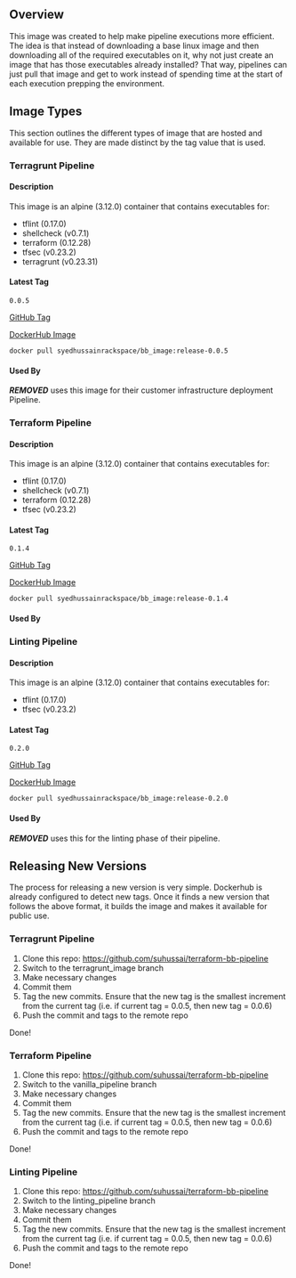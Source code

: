 ## Overview

This image was created to help make pipeline executions more efficient. The idea is that instead of downloading a base linux image and then downloading all of the required executables on it, why not just create an image that has those executables already installed? That way, pipelines can just pull that image and get to work instead of spending time at the start of each execution prepping the environment. 

## Image Types

This section outlines the different types of image that are hosted and available for use. They are made distinct by the tag value that is used.

### Terragrunt Pipeline
#### Description
This image is an alpine (3.12.0) container that contains executables for:
* tflint (0.17.0)
* shellcheck (v0.7.1)
* terraform (0.12.28)
* tfsec (v0.23.2)
* terragrunt (v0.23.31)

#### Latest Tag
`0.0.5`

[GitHub Tag](https://github.com/suhussai/terraform-bb-pipeline/tree/0.0.5)

[DockerHub Image](https://hub.docker.com/layers/syedhussainrackspace/bb_image/release-0.0.5/images/sha256-78a1cc380b9e8734414776dd26ed356fbf83321a9a30d5485c106beb5a02ddf5)

```
docker pull syedhussainrackspace/bb_image:release-0.0.5
``` 
#### Used By
***REMOVED*** uses this image for their customer infrastructure deployment Pipeline.

### Terraform Pipeline
#### Description
This image is an alpine (3.12.0) container that contains executables for:
* tflint (0.17.0)
* shellcheck (v0.7.1)
* terraform (0.12.28)
* tfsec (v0.23.2)

#### Latest Tag
`0.1.4`

[GitHub Tag](https://github.com/suhussai/terraform-bb-pipeline/tree/0.1.4)

[DockerHub Image](https://hub.docker.com/layers/syedhussainrackspace/bb_image/release-0.1.4/images/sha256-d738880300367ad4b0929c3b689876b5e9788e1ca95277d7cb39be8c19f784a8)

```
docker pull syedhussainrackspace/bb_image:release-0.1.4
```     

#### Used By

### Linting Pipeline
#### Description
This image is an alpine (3.12.0) container that contains executables for:
* tflint (0.17.0)
* tfsec (v0.23.2)

#### Latest Tag
`0.2.0`

[GitHub Tag](https://github.com/suhussai/terraform-bb-pipeline/tree/0.2.0)

[DockerHub Image](https://hub.docker.com/layers/syedhussainrackspace/bb_image/release-0.2.0/images/sha256-9300306f4fce3cfe2041c550fb423bb3964cafd455d57fe88a9c38ecefa9a0cf)
```
docker pull syedhussainrackspace/bb_image:release-0.2.0
```

#### Used By
***REMOVED*** uses this for the linting phase of their pipeline.
 

## Releasing New Versions

The process for releasing a new version is very simple. Dockerhub is already configured to detect new tags. Once it finds a new version that follows the above format, it builds the image and makes it available for public use.

### Terragrunt Pipeline

1. Clone this repo:  https://github.com/suhussai/terraform-bb-pipeline
2. Switch to the terragrunt_image branch
3. Make necessary changes
4. Commit them
5. Tag the new commits. Ensure that the new tag is the smallest increment from the current tag (i.e. if current tag = 0.0.5, then new tag = 0.0.6)
6. Push the commit and tags to the remote repo

Done!

### Terraform Pipeline

1. Clone this repo:  https://github.com/suhussai/terraform-bb-pipeline
2. Switch to the vanilla_pipeline branch
3. Make necessary changes
4. Commit them
5. Tag the new commits. Ensure that the new tag is the smallest increment from the current tag (i.e. if current tag = 0.0.5, then new tag = 0.0.6)
6. Push the commit and tags to the remote repo

Done!

### Linting Pipeline

1. Clone this repo:  https://github.com/suhussai/terraform-bb-pipeline
2. Switch to the linting_pipeline branch
3. Make necessary changes
4. Commit them
5. Tag the new commits. Ensure that the new tag is the smallest increment from the current tag (i.e. if current tag = 0.0.5, then new tag = 0.0.6)
6. Push the commit and tags to the remote repo

Done!

